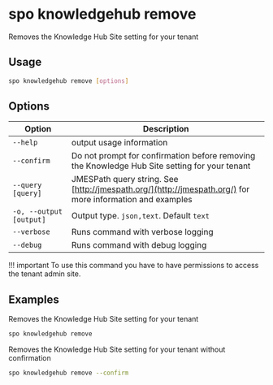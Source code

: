 # spo knowledgehub remove

Removes the Knowledge Hub Site setting for your tenant

## Usage

```sh
spo knowledgehub remove [options]
```

## Options

Option|Description
------|-----------
`--help`|output usage information
`--confirm`|Do not prompt for confirmation before removing the Knowledge Hub Site setting for your tenant
`--query [query]`|JMESPath query string. See [http://jmespath.org/](http://jmespath.org/) for more information and examples
`-o, --output [output]`|Output type. `json,text`. Default `text`
`--verbose`|Runs command with verbose logging
`--debug`|Runs command with debug logging

!!! important
    To use this command you have to have permissions to access the tenant admin site.

## Examples

Removes the Knowledge Hub Site setting for your tenant

```sh
spo knowledgehub remove
```

Removes the Knowledge Hub Site setting for your tenant without confirmation

```sh
spo knowledgehub remove --confirm
```